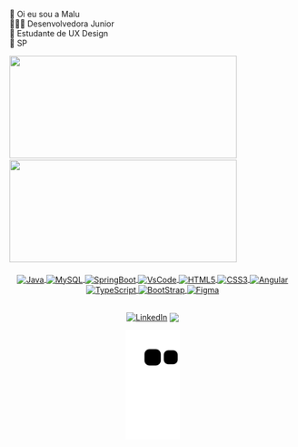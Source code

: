 👋 Oi eu sou a Malu<br>
👩🏽‍💻 Desenvolvedora Junior <br>
📓 Estudante de UX Design <br>
🎈 SP <br>


<div>
  <a href="https://github.com/malufilinto">
    <img height="180cm" src="http://github-readme-stats.vercel.app/api?username=malufilinto&show_icons=true&theme=dracula&include_all_commits=true&count_private=true"width="400" height="200">
    <img height="180cm" src="http://github-readme-stats.vercel.app/api/top-langs/?username=malufilinto&layout=compact&langs_count=16&theme=dracula"/ width="400" height="200">
    </div>  
  
<div align="center"><br>
    <img alt="Java" height="46" width="65" align="center" src="https://cdn.jsdelivr.net/gh/devicons/devicon/icons/java/java-original-wordmark.svg" />
    <img  alt="MySQL" height="80" align="center" src="https://cdn.jsdelivr.net/gh/devicons/devicon/icons/mysql/mysql-original-wordmark.svg" /> 
    <img alt="SpringBoot" height="46" width="65" align="center" src="https://cdn.jsdelivr.net/gh/devicons/devicon/icons/spring/spring-original.svg">
    <img alt="VsCode" height="50" width="65" align="center" src="https://cdn.jsdelivr.net/gh/devicons/devicon/icons/vscode/vscode-original.svg" />
    <img alt="HTML5" height="46" width="65" align="center" src="https://cdn.jsdelivr.net/gh/devicons/devicon/icons/html5/html5-plain-wordmark.svg" />
    <img alt="CSS3" height="46" width="65" align="center" src="https://cdn.jsdelivr.net/gh/devicons/devicon/icons/css3/css3-plain-wordmark.svg" /> 
    <img alt="Angular" height="46" width="65" align="center" src="https://cdn.jsdelivr.net/gh/devicons/devicon/icons/angularjs/angularjs-plain.svg"/>
    <img alt="TypeScript" height="50" width="65" align="center"  src="https://cdn.jsdelivr.net/gh/devicons/devicon/icons/typescript/typescript-original.svg" />
    <img alt="BootStrap" height="50" width="65" align="center" src="https://cdn.jsdelivr.net/gh/devicons/devicon/icons/bootstrap/bootstrap-original.svg" />
    <img alt="Figma" height="50" width="65" align="center" src="https://cdn.jsdelivr.net/gh/devicons/devicon/icons/figma/figma-original.svg" />
     
    

  
  ##
  
  <div>
    <a href="https://www.linkedin.com/in/malufilinto/" target="_blank"><img src="https://img.shields.io/badge/LinkedIn-0077B5?style=for-the-badge&logo=linkedin&logoColor=white" alt="LinkedIn" align="center"></a>
  <a href = "mailto:marialuiza.filinto@gmail.com"><img src="https://img.shields.io/badge/Gmail-D14836?style=for-the-badge&logo=gmail&logoColor=white" target="_blank"  align="center"></a>
  </a><br>

![Snake animation](https://github.com/malufilinto/malufilinto/blob/output/github-contribution-grid-snake.svg)
    </div>
